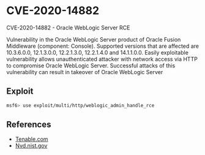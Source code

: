 # CVE-2020-14882

CVE-2020-14882 - Oracle WebLogic Server RCE

Vulnerability in the Oracle WebLogic Server product of Oracle Fusion Middleware (component: Console). Supported versions that are affected are 10.3.6.0.0, 12.1.3.0.0, 12.2.1.3.0, 12.2.1.4.0 and 14.1.1.0.0. Easily exploitable vulnerability allows unauthenticated attacker with network access via HTTP to compromise Oracle WebLogic Server. Successful attacks of this vulnerability can result in takeover of Oracle WebLogic Server

## Exploit

```bash
msf6> use exploit/multi/http/weblogic_admin_handle_rce
```

## References

- [Tenable.com](https://www.tenable.com/blog/cve-2020-14882-oracle-weblogic-remote-code-execution-vulnerability-exploited-in-the-wild)
- [Nvd.nist.gov](https://nvd.nist.gov/vuln/detail/CVE-2020-14882)
